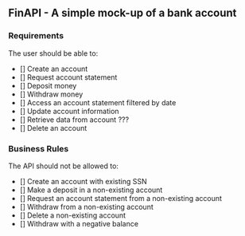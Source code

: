 ## FinAPI - A simple mock-up of a bank account

### Requirements

The user should be able to:
- [] Create an account
- [] Request account statement
- [] Deposit money
- [] Withdraw money
- [] Access an account statement filtered by date
- [] Update account information
- [] Retrieve data from account ???
- [] Delete an account

### Business Rules

The API should not be allowed to:
- [] Create an account with existing SSN
- [] Make a deposit in a non-existing account
- [] Request an account statement from a non-existing account
- [] Withdraw from a non-existing account
- [] Delete a non-existing account
- [] Withdraw with a negative balance
